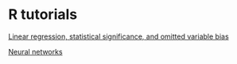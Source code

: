 # R tutorials

[Linear regression, statistical significance, and omitted variable bias](http://vladtarko.github.io/tutorials/stats-presentation.html)

[Neural networks](http://vladtarko.github.io/tutorials/neural-nets-100.html)
